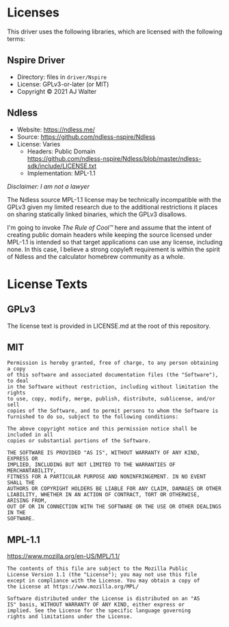 # Licenses

This driver uses the following libraries, which are licensed with the following terms:

## Nspire Driver

* Directory: files in `driver/Nspire`
* License: GPLv3-or-later (or MIT)
* Copyright © 2021 AJ Walter

## Ndless

* Website: https://ndless.me/
* Source: https://github.com/ndless-nspire/Ndless
* License: Varies
  * Headers: Public Domain  
    https://github.com/ndless-nspire/Ndless/blob/master/ndless-sdk/include/LICENSE.txt
  * Implementation: MPL-1.1

_Disclaimer: I am not a lawyer_

The Ndless source MPL-1.1 license may be technically incompatible with the GPLv3 given my limited research due to the
additional restrictions it places on sharing statically linked binaries, which the GPLv3 disallows.

I'm going to invoke _The Rule of Cool™_ here and assume that the intent of creating public domain headers while keeping
the source licensed under MPL-1.1 is intended so that target applications can use any license, including none. In this
case, I believe a strong copyleft requirement is within the spirit of Ndless and the calculator homebrew community as a
whole.

# **License Texts**

## GPLv3

The license text is provided in LICENSE.md at the root of this repository.

## MIT

```
Permission is hereby granted, free of charge, to any person obtaining a copy
of this software and associated documentation files (the "Software"), to deal
in the Software without restriction, including without limitation the rights
to use, copy, modify, merge, publish, distribute, sublicense, and/or sell
copies of the Software, and to permit persons to whom the Software is
furnished to do so, subject to the following conditions:

The above copyright notice and this permission notice shall be included in all
copies or substantial portions of the Software.

THE SOFTWARE IS PROVIDED "AS IS", WITHOUT WARRANTY OF ANY KIND, EXPRESS OR
IMPLIED, INCLUDING BUT NOT LIMITED TO THE WARRANTIES OF MERCHANTABILITY,
FITNESS FOR A PARTICULAR PURPOSE AND NONINFRINGEMENT. IN NO EVENT SHALL THE
AUTHORS OR COPYRIGHT HOLDERS BE LIABLE FOR ANY CLAIM, DAMAGES OR OTHER
LIABILITY, WHETHER IN AN ACTION OF CONTRACT, TORT OR OTHERWISE, ARISING FROM,
OUT OF OR IN CONNECTION WITH THE SOFTWARE OR THE USE OR OTHER DEALINGS IN THE
SOFTWARE.
```

## MPL-1.1

https://www.mozilla.org/en-US/MPL/1.1/

```
The contents of this file are subject to the Mozilla Public
License Version 1.1 (the "License"); you may not use this file
except in compliance with the License. You may obtain a copy of
the License at https://www.mozilla.org/MPL/

Software distributed under the License is distributed on an "AS
IS" basis, WITHOUT WARRANTY OF ANY KIND, either express or
implied. See the License for the specific language governing
rights and limitations under the License.
```
